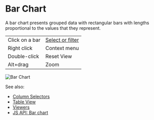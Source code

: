 <!-- TITLE: Bar Chart -->
<!-- SUBTITLE: -->

# Bar Chart

A bar chart presents grouped data with rectangular bars with lengths proportional to the values that
they represent. 

|                 |              |
|-----------------|--------------|
| Click on a bar  | [Select or filter](../viewers.md#select-or-filter) |
| Right click     | Context menu |
| Double-click    | Reset View |
| Alt+drag        | Zoom   |


![Bar Chart](../uploads/viewers/bar-chart.png "Bar Chart") 

See also: 
  
* [Column Selectors](column-selectors.md)
* [Table View](../../overview/table-view.md)
* [Viewers](../viewers.md)
* [JS API: Bar chart](https://public.datagrok.ai/js/samples/ui/viewers/bar-chart)
  
